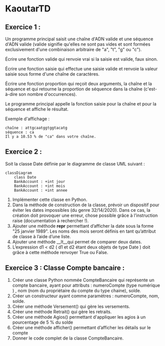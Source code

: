 # KaoutarTD
## Exercice 1 :
Un programme principal saisit une chaîne d'ADN valide et une séquence d'ADN valide (valide signifie qu'elles ne sont pas vides et sont formées exclusivement d'une combinaison arbitraire de "a", "t", "g" ou "c").

Écrire une fonction valide qui renvoie vrai si la saisie est valide, faux sinon.

Écrire une fonction saisie qui effectue une saisie valide et renvoie la valeur saisie sous forme d'une chaîne de caractères.

Écrire une fonction proportion qui reçoit deux arguments, la chaîne et la séquence et qui retourne la proportion de séquence dans la chaîne (c'est-à-dire son nombre d'occurrences).

Le programme principal appelle la fonction saisie pour la chaîne et pour la séquence et affiche le résultat.

Exemple d'affichage :
```
chaîne : attgcaatggtggtacatg
séquence : ca
Il y a 10.53 % de "ca" dans votre chaîne.
```

## Exercice 2 :
Soit la classe Date définie par le diagramme de classe UML suivant :


```mermaid
classDiagram
    class Date
    BankAccount : +int jour
    BankAccount : +int mois
    BankAccount : +int annee
```


1. Implémenter cette classe en Python.
2. Dans la méthode de construction de la classe, prévoir un dispositif pour éviter les dates impossibles (du genre 32/14/2020). Dans ce cas, la création doit provoquer une erreur, chose possible grâce à l’instruction raise (documentation à rechercher !).
3. Ajouter une méthode __repr__ permettant d’afficher la date sous la forme "25 janvier 1989". Les noms des mois seront définis en tant qu’attribut de classe à l’aide d’une liste.
4. Ajouter une méthode __lt__qui permet de comparer deux dates.
5. L’expression d1 < d2 ( d1 et d2 étant deux objets de type Date ) doit grâce à cette méthode renvoyer True ou False.
## Exercice 3 : Classe Compte bancaire :
1. Créer une classe Python nommée CompteBancaire qui représente un compte bancaire, ayant pour attributs : numeroCompte (type numérique ) , nom (nom du propriétaire du compte du type chaine), solde.
2. Créer un constructeur ayant comme paramètres : numeroCompte, nom, solde.
3. Créer une méthode Versement() qui gère les versements.
4. Créer une méthode Retrait() qui gère les retraits.
5. Créer une méthode Agios() permettant d'appliquer les agios à un pourcentage de 5 % du solde
6. Créer une méthode afficher() permettant d’afficher les détails sur le compte
7. Donner le code complet de la classe CompteBancaire.

